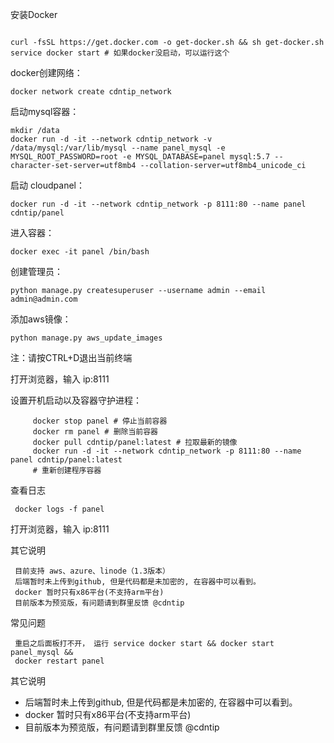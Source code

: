 安装Docker
```

curl -fsSL https://get.docker.com -o get-docker.sh && sh get-docker.sh
service docker start # 如果docker没启动，可以运行这个

```

docker创建网络：

```
docker network create cdntip_network
```

启动mysql容器：


```
mkdir /data
docker run -d -it --network cdntip_network -v /data/mysql:/var/lib/mysql --name panel_mysql -e MYSQL_ROOT_PASSWORD=root -e MYSQL_DATABASE=panel mysql:5.7 --character-set-server=utf8mb4 --collation-server=utf8mb4_unicode_ci
```

启动 cloudpanel：

```
docker run -d -it --network cdntip_network -p 8111:80 --name panel cdntip/panel
```

进入容器：

```
docker exec -it panel /bin/bash
```
创建管理员：

```
python manage.py createsuperuser --username admin --email admin@admin.com
```

添加aws镜像：

```
python manage.py aws_update_images
```
注：请按CTRL+D退出当前终端

打开浏览器，输入  ip:8111


设置开机启动以及容器守护进程：

```
     docker stop panel # 停止当前容器
     docker rm panel # 删除当前容器
     docker pull cdntip/panel:latest # 拉取最新的镜像
     docker run -d -it --network cdntip_network -p 8111:80 --name panel cdntip/panel:latest
     # 重新创建程序容器
```

  查看日志

     docker logs -f panel

  打开浏览器，输入 ip:8111

  其它说明

     目前支持 aws、azure、linode（1.3版本）
     后端暂时未上传到github, 但是代码都是未加密的, 在容器中可以看到。
     docker 暂时只有x86平台(不支持arm平台)
     目前版本为预览版，有问题请到群里反馈 @cdntip

  常见问题

     重启之后面板打不开， 运行 service docker start && docker start panel_mysql &&
     docker restart panel




其它说明
- 后端暂时未上传到github, 但是代码都是未加密的, 在容器中可以看到。
- docker 暂时只有x86平台(不支持arm平台)
- 目前版本为预览版，有问题请到群里反馈 @cdntip
